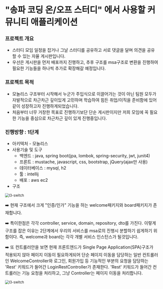 # "송파 코딩 온/오프 스터디" 에서 사용할 커뮤니티 애플리케이션 

### 프로젝트 개요

- 스터디 모임 일정을 잡거나 그날 스터디를 공유하고 서로 댓글을 달며 의견을 공유할 수 있는 자율 게시판입니다.
- 우선은 게시판을 먼저 배포까지 진행하고, 추후 구조를 msa구조로 변환을 진행하여 필요한 기능들을 하나씩 추가로 확장해갈 예정입니다.

### 프로젝트 목적

- 모놀리스 구조부터 시작해서 누군가 주입식으로 이끌어가는 것이 아닌 팀원 모두가 자발적으로 차근차근 깊이있게 고민하며 학습하여 힘든 취업/이직을 준비함에 있어 같이 성장하고자 진행하게되었습니다.
- 처음부터 너무 거창한 목표로 진행하기보단 단순 게시판이지만 저희 모임에 꼭 필요한 기능을 중심으로 차근차근 깊이 있게 진행중입니다.

### 진행방향 : 1단계

- 아키텍처 - 모놀리스
- 사용기술 및 도구 
  - 백엔드 : java, spring boot(jpa, lombok, spring-security, jwt, junit4)
  - 프론트 : mustache, javascript, css, bootstrap, jQuery(ajax만 사용)
  - 데이터베이스 : mysql, h2
  - 툴 : intellij
  - 배포 :  aws ec2
- 구조

<img src="https://ifh.cc/g/nTSefC.png" alt="l3-switch" style="zoom:80%;" />

➡️ 현재 구조에서 크게 "인증/인가" 기능을 하는 welcome패키지와 board패키지가 존재합니다.

➡️ 특이한점은 각각 controller, service, domain, repository, dto를 가진다. 이렇게 구조를 잡은 이유는 2단계에서 우리의 서비스를 msa로의 진행시 분할하기 쉽게하기 위함이다. 즉, welcome과 board는 각각 개별 서비스 인스턴스가 될것입니다.

➡️ 또 컨트롤러안을 보면 현재 프론트엔드가 Single Page Application(SPA)구조가 적용되지 않아 페이지 이동이 필요하게되어 단순 페이지 이동을 담당하는 일반 컨트롤러인 WelcomeController와 로그인, 회원가입 등 기능적인 부분의 요청을 담당하는 'Rest' 키워드가 들어간 LoginRestController가 존재한다. 'Rest' 키워드가 들어간 컨트롤러는 기능 요청을 처리하고, 그냥 Controller는 페이지 이동을 처리합니다.

<img src="https://ifh.cc/g/2ojwnT.png" alt="l3-switch" style="zoom:80%;" />

